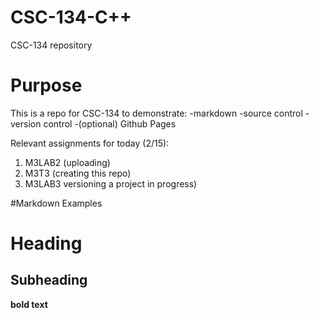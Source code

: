 # CSC-134-C++
CSC-134 repository

# Purpose
This is a repo for CSC-134 to demonstrate:
-markdown
-source control
-version control
-(optional) Github Pages

Relevant assignments for today (2/15):
1. M3LAB2 (uploading)
2. M3T3 (creating this repo)
3. M3LAB3 versioning a project in progress)

#Markdown Examples
# Heading
## Subheading
**bold text**
